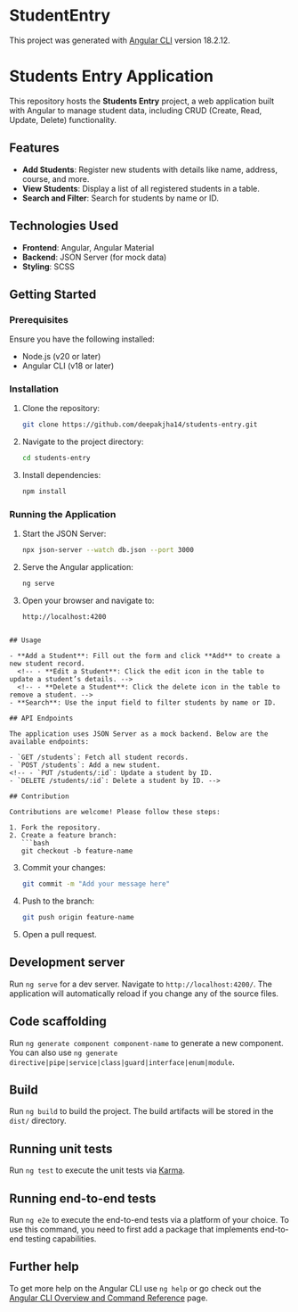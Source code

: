 # StudentEntry

This project was generated with [Angular CLI](https://github.com/angular/angular-cli) version 18.2.12.

# Students Entry Application

This repository hosts the **Students Entry** project, a web application built with Angular to manage student data, including CRUD (Create, Read, Update, Delete) functionality.

## Features

- **Add Students**: Register new students with details like name, address, course, and more.
- **View Students**: Display a list of all registered students in a table.
  <!-- - **Edit Students**: Update existing student records. -->
  <!-- - **Delete Students**: Remove student records. -->
- **Search and Filter**: Search for students by name or ID.

## Technologies Used

- **Frontend**: Angular, Angular Material
- **Backend**: JSON Server (for mock data)
- **Styling**: SCSS

## Getting Started

### Prerequisites

Ensure you have the following installed:

- Node.js (v20 or later)
- Angular CLI (v18 or later)

### Installation

1. Clone the repository:

   ```bash
   git clone https://github.com/deepakjha14/students-entry.git
   ```

2. Navigate to the project directory:

   ```bash
   cd students-entry
   ```

3. Install dependencies:
   ```bash
   npm install
   ```

### Running the Application

1. Start the JSON Server:

   ```bash
   npx json-server --watch db.json --port 3000
   ```

2. Serve the Angular application:

   ```bash
   ng serve
   ```

3. Open your browser and navigate to:
   ```
   http://localhost:4200
   ```

<!-- ## Project Structure -->

````

## Usage

- **Add a Student**: Fill out the form and click **Add** to create a new student record.
  <!-- - **Edit a Student**: Click the edit icon in the table to update a student’s details. -->
  <!-- - **Delete a Student**: Click the delete icon in the table to remove a student. -->
- **Search**: Use the input field to filter students by name or ID.

## API Endpoints

The application uses JSON Server as a mock backend. Below are the available endpoints:

- `GET /students`: Fetch all student records.
- `POST /students`: Add a new student.
<!-- - `PUT /students/:id`: Update a student by ID.
- `DELETE /students/:id`: Delete a student by ID. -->

## Contribution

Contributions are welcome! Please follow these steps:

1. Fork the repository.
2. Create a feature branch:
   ```bash
   git checkout -b feature-name
````

3. Commit your changes:
   ```bash
   git commit -m "Add your message here"
   ```
4. Push to the branch:
   ```bash
   git push origin feature-name
   ```
5. Open a pull request.

## Development server

Run `ng serve` for a dev server. Navigate to `http://localhost:4200/`. The application will automatically reload if you change any of the source files.

## Code scaffolding

Run `ng generate component component-name` to generate a new component. You can also use `ng generate directive|pipe|service|class|guard|interface|enum|module`.

## Build

Run `ng build` to build the project. The build artifacts will be stored in the `dist/` directory.

## Running unit tests

Run `ng test` to execute the unit tests via [Karma](https://karma-runner.github.io).

## Running end-to-end tests

Run `ng e2e` to execute the end-to-end tests via a platform of your choice. To use this command, you need to first add a package that implements end-to-end testing capabilities.

## Further help

To get more help on the Angular CLI use `ng help` or go check out the [Angular CLI Overview and Command Reference](https://angular.dev/tools/cli) page.
